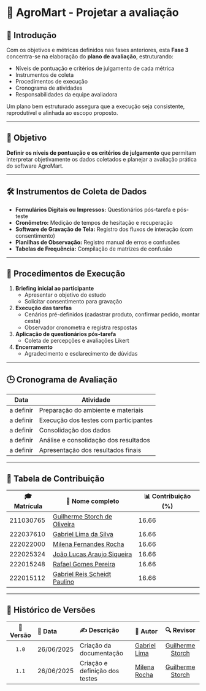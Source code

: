 # 🌱 AgroMart - Projetar a avaliação


## 📘 Introdução

Com os objetivos e métricas definidos nas fases anteriores, esta **Fase 3** concentra-se na elaboração do **plano de avaliação**, estruturando:

- Níveis de pontuação e critérios de julgamento de cada métrica
- Instrumentos de coleta
- Procedimentos de execução
- Cronograma de atividades
- Responsabilidades da equipe avaliadora

Um plano bem estruturado assegura que a execução seja consistente, reprodutível e alinhada ao escopo proposto.

---

## 🎯 Objetivo

**Definir os níveis de pontuação e os critérios de julgamento** que permitam interpretar objetivamente os dados coletados e planejar a avaliação prática do software AgroMart.

---

## 🛠 Instrumentos de Coleta de Dados

- **Formulários Digitais ou Impressos:** Questionários pós-tarefa e pós-teste
- **Cronômetro:** Medição de tempos de hesitação e recuperação
- **Software de Gravação de Tela:** Registro dos fluxos de interação (com consentimento)
- **Planilhas de Observação:** Registro manual de erros e confusões
- **Tabelas de Frequência:** Compilação de matrizes de confusão

---

## 🧮 Procedimentos de Execução

1. **Briefing inicial ao participante**
   - Apresentar o objetivo do estudo
   - Solicitar consentimento para gravação
2. **Execução das tarefas**
   - Cenários pré-definidos (cadastrar produto, confirmar pedido, montar cesta)
   - Observador cronometra e registra respostas
3. **Aplicação de questionários pós-tarefa**
   - Coleta de percepções e avaliações Likert
4. **Encerramento**
   - Agradecimento e esclarecimento de dúvidas

---

## 🕒 Cronograma de Avaliação

| Data        | Atividade                              |
|-------------|----------------------------------------|
| a definir | Preparação do ambiente e materiais    |
| a definir | Execução dos testes com participantes |
| a definir  | Consolidação dos dados                |
| a definir | Análise e consolidação dos resultados |
| a definir  | Apresentação dos resultados finais    |

--- 

## 👥 Tabela de Contribuição

| 🎓 Matrícula | 🙋 Nome completo | 📊 Contribuição (%) |
|-------------|------------------|---------------------|
| 211030765 | [Guilherme Storch de Oliveira](https://github.com/storch7) | 16.66 |
| 222037610 | [Gabriel Lima da Silva](https://github.com/gabriel-lima258) | 16.66 |
| 222022000 | [Milena Fernandes Rocha](https://github.com/MilenaFRocha) | 16.66 |
| 222025324 | [João Lucas Araujo Siqueira](https://github.com/jlucasiqueira) | 16.66 |
| 222015248 | [Rafael Gomes Pereira](https://github.com/rafgpereira) | 16.66 |
| 222015112 | [Gabriel Reis Scheidt Paulino](https://github.com/Gxaite) | 16.66 |

---


## 📅 Histórico de Versões

| 📌 Versão | 📆 Data | ✍️ Descrição | 👤 Autor | 🔍 Revisor |
|:--------:|:-------|:-------------|:--------|:-----------:|
|`1.0`| 26/06/2025| Criação da documentação |[Gabriel Lima](https://github.com/gabriel-lima258)| [Guilherme Storch](https://github.com/storch7) |
|`1.1`| 26/06/2025| Criação e definição dos testes |[Milena Rocha](https://github.com/milenafrocha)| [Guilherme Storch](https://github.com/storch7) |
